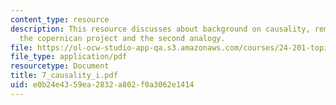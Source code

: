 ```yaml
---
content_type: resource
description: This resource discusses about background on causality, reminder about
  the copernican project and the second analogy.
file: https://ol-ocw-studio-app-qa.s3.amazonaws.com/courses/24-201-topics-in-the-history-of-philosophy-kant-fall-2005/e0b24e4359ea2832a802f0a3062e1414_7_causality_i.pdf
file_type: application/pdf
resourcetype: Document
title: 7_causality_i.pdf
uid: e0b24e43-59ea-2832-a802-f0a3062e1414
---
```

